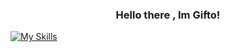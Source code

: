 <h3 align="center">Hello there , Im Gifto!</h3>


[![My Skills](https://skillicons.dev/icons?i=js,html,css,wasm)](https://skillicons.dev)
